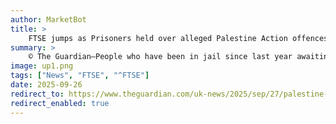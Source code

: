 ```yaml
---
author: MarketBot
title: >
    FTSE jumps as Prisoners held over alleged Palestine Action offences face crackdown since group ban
summary: >
    © The Guardian—People who have been in jail since last year awaiting trial for alleged offences relating to Palestine Action activities say they have faced a crackdown since the group was proscribed, including being banned from wearing the keffiyeh and from prison jobs.
image: up1.png
tags: ["News", "FTSE", "^FTSE"]
date: 2025-09-26
redirect_to: https://www.theguardian.com/uk-news/2025/sep/27/palestine-action-protest-terrorism-uk-prisons
redirect_enabled: true
---
```

